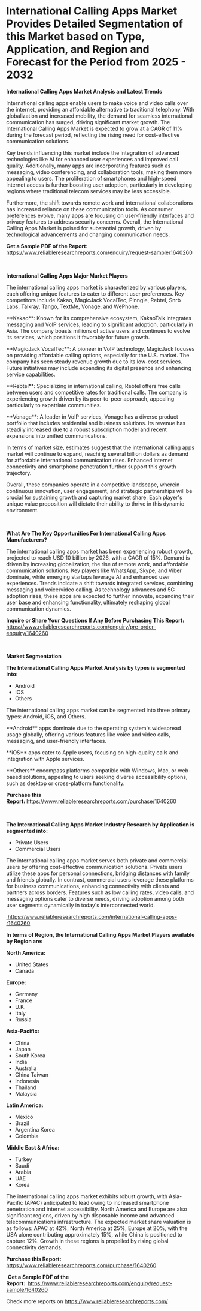 <p><h1>International Calling Apps Market Provides Detailed Segmentation of this Market based on Type, Application, and Region and Forecast for the Period from 2025 - 2032</h1></p><p><strong>International Calling Apps Market Analysis and Latest Trends</strong></p>
<p><p>International calling apps enable users to make voice and video calls over the internet, providing an affordable alternative to traditional telephony. With globalization and increased mobility, the demand for seamless international communication has surged, driving significant market growth. The International Calling Apps Market is expected to grow at a CAGR of 11% during the forecast period, reflecting the rising need for cost-effective communication solutions.</p><p>Key trends influencing this market include the integration of advanced technologies like AI for enhanced user experiences and improved call quality. Additionally, many apps are incorporating features such as messaging, video conferencing, and collaboration tools, making them more appealing to users. The proliferation of smartphones and high-speed internet access is further boosting user adoption, particularly in developing regions where traditional telecom services may be less accessible.</p><p>Furthermore, the shift towards remote work and international collaborations has increased reliance on these communication tools. As consumer preferences evolve, many apps are focusing on user-friendly interfaces and privacy features to address security concerns. Overall, the International Calling Apps Market is poised for substantial growth, driven by technological advancements and changing communication needs.</p></p>
<p><strong>Get a Sample PDF of the Report:&nbsp;</strong> <a href="https://www.reliableresearchreports.com/enquiry/request-sample/1640260?utm_campaign=3057&utm_medium=2&utm_source=Github&utm_content=ia&utm_term=05032025&utm_id=international-calling-apps">https://www.reliableresearchreports.com/enquiry/request-sample/1640260</a></p>
<p>&nbsp;</p>
<p><strong>International Calling Apps Major Market Players</strong></p>
<p><p>The international calling apps market is characterized by various players, each offering unique features to cater to different user preferences. Key competitors include Kakao, MagicJack VocalTec, Pinngle, Rebtel, Snrb Labs, Talkray, Tango, TextMe, Vonage, and WePhone.</p><p>**Kakao**: Known for its comprehensive ecosystem, KakaoTalk integrates messaging and VoIP services, leading to significant adoption, particularly in Asia. The company boasts millions of active users and continues to evolve its services, which positions it favorably for future growth. </p><p>**MagicJack VocalTec**: A pioneer in VoIP technology, MagicJack focuses on providing affordable calling options, especially for the U.S. market. The company has seen steady revenue growth due to its low-cost services. Future initiatives may include expanding its digital presence and enhancing service capabilities.</p><p>**Rebtel**: Specializing in international calling, Rebtel offers free calls between users and competitive rates for traditional calls. The company is experiencing growth driven by its peer-to-peer approach, appealing particularly to expatriate communities. </p><p>**Vonage**: A leader in VoIP services, Vonage has a diverse product portfolio that includes residential and business solutions. Its revenue has steadily increased due to a robust subscription model and recent expansions into unified communications. </p><p>In terms of market size, estimates suggest that the international calling apps market will continue to expand, reaching several billion dollars as demand for affordable international communication rises. Enhanced internet connectivity and smartphone penetration further support this growth trajectory.</p><p>Overall, these companies operate in a competitive landscape, wherein continuous innovation, user engagement, and strategic partnerships will be crucial for sustaining growth and capturing market share. Each player's unique value proposition will dictate their ability to thrive in this dynamic environment.</p></p>
<p>&nbsp;</p>
<p><strong>What Are The Key Opportunities For International Calling Apps Manufacturers?</strong></p>
<p><p>The international calling apps market has been experiencing robust growth, projected to reach USD 10 billion by 2026, with a CAGR of 15%. Demand is driven by increasing globalization, the rise of remote work, and affordable communication solutions. Key players like WhatsApp, Skype, and Viber dominate, while emerging startups leverage AI and enhanced user experiences. Trends indicate a shift towards integrated services, combining messaging and voice/video calling. As technology advances and 5G adoption rises, these apps are expected to further innovate, expanding their user base and enhancing functionality, ultimately reshaping global communication dynamics.</p></p>
<p><strong>Inquire or Share Your Questions If Any Before Purchasing This Report:</strong> <a href="https://www.reliableresearchreports.com/enquiry/pre-order-enquiry/1640260?utm_campaign=3057&utm_medium=2&utm_source=Github&utm_content=ia&utm_term=05032025&utm_id=international-calling-apps">https://www.reliableresearchreports.com/enquiry/pre-order-enquiry/1640260</a></p>
<p>&nbsp;</p>
<p><strong>Market Segmentation</strong></p>
<p><strong>The International Calling Apps Market Analysis by types is segmented into:</strong></p>
<p><ul><li>Android</li><li>IOS</li><li>Others</li></ul></p>
<p><p>The international calling apps market can be segmented into three primary types: Android, iOS, and Others. </p><p>**Android** apps dominate due to the operating system's widespread usage globally, offering various features like voice and video calls, messaging, and user-friendly interfaces. </p><p>**iOS** apps cater to Apple users, focusing on high-quality calls and integration with Apple services. </p><p>**Others** encompass platforms compatible with Windows, Mac, or web-based solutions, appealing to users seeking diverse accessibility options, such as desktop or cross-platform functionality.</p></p>
<p><strong>Purchase this Report:&nbsp;</strong><a href="https://www.reliableresearchreports.com/purchase/1640260?utm_campaign=3057&utm_medium=2&utm_source=Github&utm_content=ia&utm_term=05032025&utm_id=international-calling-apps">https://www.reliableresearchreports.com/purchase/1640260</a></p>
<p>&nbsp;</p>
<p><strong>The International Calling Apps Market Industry Research by Application is segmented into:</strong></p>
<p><ul><li>Private Users</li><li>Commercial Users</li></ul></p>
<p><p>The international calling apps market serves both private and commercial users by offering cost-effective communication solutions. Private users utilize these apps for personal connections, bridging distances with family and friends globally. In contrast, commercial users leverage these platforms for business communications, enhancing connectivity with clients and partners across borders. Features such as low calling rates, video calls, and messaging options cater to diverse needs, driving adoption among both user segments dynamically in today's interconnected world.</p></p>
<p><a href="https://www.reliableresearchreports.com/international-calling-apps-r1640260?utm_campaign=3057&utm_medium=2&utm_source=Github&utm_content=ia&utm_term=05032025&utm_id=international-calling-apps">&nbsp;https://www.reliableresearchreports.com/international-calling-apps-r1640260</a></p>
<p><strong>In terms of Region, the International Calling Apps Market Players available by Region are:</strong></p>
<p>
    <p> <strong> North America: </strong>
        <ul>
            <li>United States</li>
            <li>Canada</li>
        </ul>
        </p> 
    <p> <strong> Europe: </strong>
        <ul>
            <li>Germany</li>
            <li>France</li>
            <li>U.K.</li>
            <li>Italy</li>
            <li>Russia</li>
        </ul>
        </p> 
    <p> <strong> Asia-Pacific: </strong>
        <ul>
            <li>China</li>
            <li>Japan</li>
            <li>South Korea</li>
            <li>India</li>
            <li>Australia</li>
            <li>China Taiwan</li>
            <li>Indonesia</li>
            <li>Thailand</li>
            <li>Malaysia</li>
        </ul>
        </p> 
    <p> <strong> Latin America: </strong>
        <ul>
            <li>Mexico</li>
            <li>Brazil</li>
            <li>Argentina Korea</li>
            <li>Colombia</li>
        </ul>
        </p> 
    <p> <strong> Middle East & Africa: </strong>
        <ul>
            <li>Turkey</li>
            <li>Saudi</li>
            <li>Arabia</li>
            <li>UAE</li>
            <li>Korea</li>
        </ul>
    </p>
    </p>
<p><p>The international calling apps market exhibits robust growth, with Asia-Pacific (APAC) anticipated to lead owing to increased smartphone penetration and internet accessibility. North America and Europe are also significant regions, driven by high disposable income and advanced telecommunications infrastructure. The expected market share valuation is as follows: APAC at 42%, North America at 25%, Europe at 20%, with the USA alone contributing approximately 15%, while China is positioned to capture 12%. Growth in these regions is propelled by rising global connectivity demands.</p></p>
<p><strong>Purchase this Report: </strong><a href="https://www.reliableresearchreports.com/purchase/1640260?utm_campaign=3057&utm_medium=2&utm_source=Github&utm_content=ia&utm_term=05032025&utm_id=international-calling-apps">https://www.reliableresearchreports.com/purchase/1640260</a></p>
<p>&nbsp;<strong>Get a Sample PDF of the Report:&nbsp;&nbsp;</strong><a href="https://www.reliableresearchreports.com/enquiry/request-sample/1640260?utm_campaign=3057&utm_medium=2&utm_source=Github&utm_content=ia&utm_term=05032025&utm_id=international-calling-apps">https://www.reliableresearchreports.com/enquiry/request-sample/1640260</a></p>
<p><strong></strong></p>
<p>Check more reports on <a href="https://www.reliableresearchreports.com/?utm_campaign=3057&utm_medium=2&utm_source=Github&utm_content=ia&utm_term=05032025&utm_id=international-calling-apps">https://www.reliableresearchreports.com/</a></p>